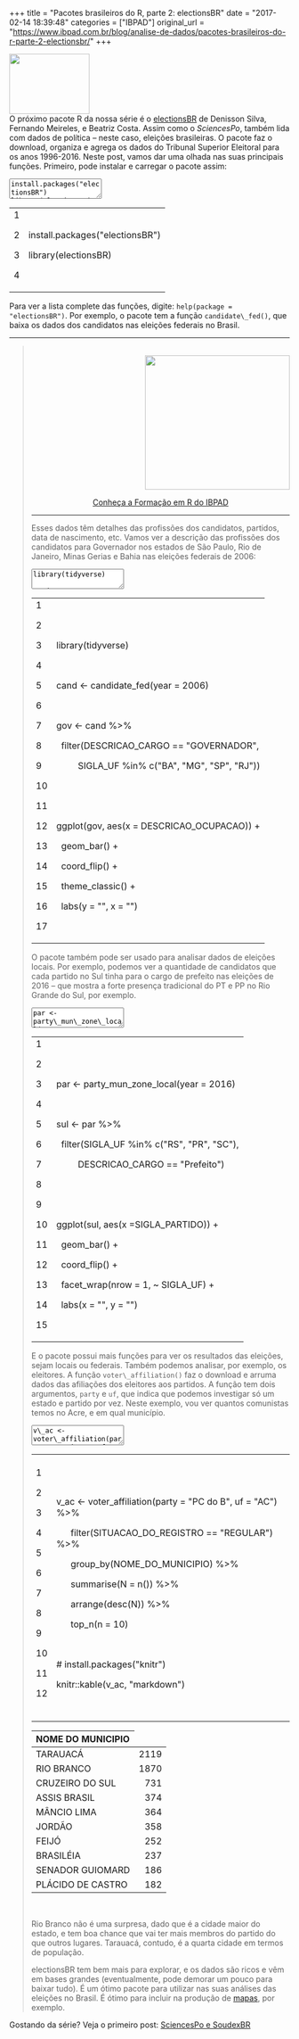 +++
title = "Pacotes brasileiros do R, parte 2: electionsBR"
date = "2017-02-14 18:39:48"
categories = ["IBPAD"]
original_url = "https://www.ibpad.com.br/blog/analise-de-dados/pacotes-brasileiros-do-r-parte-2-electionsbr/"
+++

<div class="post-inner-content">
<p>
<img class="alignleft" src="https://i.imgur.com/8oS3gxW.png" width="144" height="108"><br>
O próximo pacote R da nossa série é o
<a href="https://github.com/silvadenisson/electionsBR" target="_blank">electionsBR</a>
de Denisson Silva, Fernando Meireles, e Beatriz Costa. Assim como
o <em>SciencesPo</em>, também lida com dados de política – neste caso,
eleições brasileiras. O pacote faz o download, organiza e agrega os
dados do Tribunal Superior Eleitoral para os anos 1996-2016. Neste post,
vamos dar uma olhada nas suas principais funções. Primeiro, pode
instalar e carregar o pacote assim:
</p>
<span class="crayon-title"></span>

<textarea wrap="soft" class="crayon-plain print-no" data-settings="dblclick" readonly style="-moz-tab-size:4; -o-tab-size:4; -webkit-tab-size:4; tab-size:4; font-size: 12px !important; line-height: 15px !important;">
install.packages("electionsBR") library(electionsBR)
</textarea>

<table class="crayon-table">
<tr class="crayon-row">
<td class="crayon-nums " data-settings="show">
1

2

3

4

</td>
<td class="crayon-code">
 

<span class="crayon-v">install</span><span
class="crayon-sy">.</span><span class="crayon-e">packages</span><span
class="crayon-sy">(</span><span
class="crayon-s">"electionsBR"</span><span class="crayon-sy">)</span>

<span class="crayon-e">library</span><span
class="crayon-sy">(</span><span class="crayon-v">electionsBR</span><span
class="crayon-sy">)</span>

 

</td>
</tr>
</table>

<p>
Para ver a lista complete das funções, digite: <code>help(package =
"electionsBR")</code>. Por exemplo, o pacote tem a função
<code>candidate\_fed()</code>, que baixa os dados dos candidatos nas
eleições federais no Brasil.
</p>
<hr>
<blockquote>
<p style="text-align: right;">
<a href="https://www.ibpad.com.br/blog/formacao-em-r/" target="_blank"><br></a><a href="https://www.ibpad.com.br/blog/formacao-em-r/" target="_blank"><img class="aligncenter wp-image-4138 size-medium" src="https://www.ibpad.com.br/wp-content/uploads/2017/02/Vitrine-R-260x241.png" width="260" height="241" srcset="https://www.ibpad.com.br/wp-content/uploads/2017/02/Vitrine-R-260x241.png 260w, https://www.ibpad.com.br/wp-content/uploads/2017/02/Vitrine-R-768x711.png 768w, https://www.ibpad.com.br/wp-content/uploads/2017/02/Vitrine-R-1024x948.png 1024w, https://www.ibpad.com.br/wp-content/uploads/2017/02/Vitrine-R-100x93.png 100w, https://www.ibpad.com.br/wp-content/uploads/2017/02/Vitrine-R.png 1225w" sizes="(max-width: 260px) 100vw, 260px"></a>
</p>
<p style="text-align: center;">
<a href="https://www.ibpad.com.br/blog/formacao-em-r/" target="_blank">Conheça
a Formação em R do IBPAD</a>
</p>
<hr>
<p>
Esses dados têm detalhes das profissões dos candidatos, partidos, data
de nascimento, etc. Vamos ver a descrição das profissões dos candidatos
para Governador nos estados de São Paulo, Rio de Janeiro, Minas Gerias e
Bahia nas eleições federais de 2006:
</p>
<span class="crayon-title"></span>

<textarea wrap="soft" class="crayon-plain print-no" data-settings="dblclick" readonly style="-moz-tab-size:4; -o-tab-size:4; -webkit-tab-size:4; tab-size:4; font-size: 12px !important; line-height: 15px !important;">
library(tidyverse)

cand &lt;- candidate\_fed(year = 2006)

gov &lt;- cand %&gt;% filter(DESCRICAO\_CARGO == "GOVERNADOR", SIGLA\_UF
%in% c("BA", "MG", "SP", "RJ"))

ggplot(gov, aes(x = DESCRICAO\_OCUPACAO)) + geom\_bar() + coord\_flip()
+ theme\_classic() + labs(y = "", x = "")
</textarea>

<table class="crayon-table">
<tr class="crayon-row">
<td class="crayon-nums " data-settings="show">
1

2

3

4

5

6

7

8

9

10

11

12

13

14

15

16

17

</td>
<td class="crayon-code">
 

 

<span class="crayon-e">library</span><span
class="crayon-sy">(</span><span class="crayon-v">tidyverse</span><span
class="crayon-sy">)</span>

 

<span class="crayon-v">cand</span><span class="crayon-h"> </span><span
class="crayon-o">&lt;</span><span class="crayon-o">-</span><span
class="crayon-h"> </span><span
class="crayon-e">candidate\_fed</span><span
class="crayon-sy">(</span><span class="crayon-v">year</span><span
class="crayon-h"> </span><span class="crayon-o">=</span><span
class="crayon-h"> </span><span class="crayon-cn">2006</span><span
class="crayon-sy">)</span>

 

<span class="crayon-v">gov</span><span class="crayon-h"> </span><span
class="crayon-o">&lt;</span><span class="crayon-o">-</span><span
class="crayon-h"> </span><span class="crayon-v">cand</span><span
class="crayon-h"> </span><span class="crayon-o">%</span><span
class="crayon-o">&gt;</span><span class="crayon-o">%</span><span
class="crayon-h"> </span>

<span class="crayon-h">  </span><span
class="crayon-e">filter</span><span class="crayon-sy">(</span><span
class="crayon-v">DESCRICAO\_CARGO</span><span class="crayon-h">
</span><span class="crayon-o">==</span><span class="crayon-h">
</span><span class="crayon-s">"GOVERNADOR"</span><span
class="crayon-sy">,</span>

<span class="crayon-h">         </span><span
class="crayon-v">SIGLA\_UF</span><span class="crayon-h"> </span><span
class="crayon-o">%</span><span class="crayon-st">in</span><span
class="crayon-o">%</span><span class="crayon-h"> </span><span
class="crayon-e">c</span><span class="crayon-sy">(</span><span
class="crayon-s">"BA"</span><span class="crayon-sy">,</span><span
class="crayon-h"> </span><span class="crayon-s">"MG"</span><span
class="crayon-sy">,</span><span class="crayon-h"> </span><span
class="crayon-s">"SP"</span><span class="crayon-sy">,</span><span
class="crayon-h"> </span><span class="crayon-s">"RJ"</span><span
class="crayon-sy">)</span><span class="crayon-sy">)</span>

 

 

<span class="crayon-e">ggplot</span><span
class="crayon-sy">(</span><span class="crayon-v">gov</span><span
class="crayon-sy">,</span><span class="crayon-h"> </span><span
class="crayon-e">aes</span><span class="crayon-sy">(</span><span
class="crayon-v">x</span><span class="crayon-h"> </span><span
class="crayon-o">=</span><span class="crayon-h"> </span><span
class="crayon-v">DESCRICAO\_OCUPACAO</span><span
class="crayon-sy">)</span><span class="crayon-sy">)</span><span
class="crayon-h"> </span><span class="crayon-o">+</span>

<span class="crayon-h">  </span><span
class="crayon-e">geom\_bar</span><span class="crayon-sy">(</span><span
class="crayon-sy">)</span><span class="crayon-h"> </span><span
class="crayon-o">+</span>

<span class="crayon-h">  </span><span
class="crayon-e">coord\_flip</span><span class="crayon-sy">(</span><span
class="crayon-sy">)</span><span class="crayon-h"> </span><span
class="crayon-o">+</span>

<span class="crayon-h">  </span><span
class="crayon-e">theme\_classic</span><span
class="crayon-sy">(</span><span class="crayon-sy">)</span><span
class="crayon-h"> </span><span class="crayon-o">+</span>

<span class="crayon-h">  </span><span class="crayon-e">labs</span><span
class="crayon-sy">(</span><span class="crayon-v">y</span><span
class="crayon-h"> </span><span class="crayon-o">=</span><span
class="crayon-h"> </span><span class="crayon-s">""</span><span
class="crayon-sy">,</span><span class="crayon-h"> </span><span
class="crayon-v">x</span><span class="crayon-h"> </span><span
class="crayon-o">=</span><span class="crayon-h"> </span><span
class="crayon-s">""</span><span class="crayon-sy">)</span>

 

</td>
</tr>
</table>

<p>
<img src="https://www.ibpad.com.br/wp-content/uploads/2017/02/electionsBR_2.png" alt=""><br>
O pacote também pode ser usado para analisar dados de eleições locais.
Por exemplo, podemos ver a quantidade de candidatos que cada partido no
Sul tinha para o cargo de prefeito nas eleições de 2016 – que mostra a
forte presença tradicional do PT e PP no Rio Grande do Sul, por exemplo.
</p>
<span class="crayon-title"></span>

<textarea wrap="soft" class="crayon-plain print-no" data-settings="dblclick" readonly style="-moz-tab-size:4; -o-tab-size:4; -webkit-tab-size:4; tab-size:4; font-size: 12px !important; line-height: 15px !important;">
par &lt;- party\_mun\_zone\_local(year = 2016)

sul &lt;- par %&gt;% filter(SIGLA\_UF %in% c("RS", "PR", "SC"),
DESCRICAO\_CARGO == "Prefeito")

ggplot(sul, aes(x =SIGLA\_PARTIDO)) + geom\_bar() + coord\_flip() +
facet\_wrap(nrow = 1, ~ SIGLA\_UF) + labs(x = "", y = "")
</textarea>

<table class="crayon-table">
<tr class="crayon-row">
<td class="crayon-nums " data-settings="show">
1

2

3

4

5

6

7

8

9

10

11

12

13

14

15

</td>
<td class="crayon-code">
 

 

<span class="crayon-v">par</span><span class="crayon-h"> </span><span
class="crayon-o">&lt;</span><span class="crayon-o">-</span><span
class="crayon-h"> </span><span
class="crayon-e">party\_mun\_zone\_local</span><span
class="crayon-sy">(</span><span class="crayon-v">year</span><span
class="crayon-h"> </span><span class="crayon-o">=</span><span
class="crayon-h"> </span><span class="crayon-cn">2016</span><span
class="crayon-sy">)</span>

 

<span class="crayon-v">sul</span><span class="crayon-h"> </span><span
class="crayon-o">&lt;</span><span class="crayon-o">-</span><span
class="crayon-h"> </span><span class="crayon-v">par</span><span
class="crayon-h"> </span><span class="crayon-o">%</span><span
class="crayon-o">&gt;</span><span class="crayon-o">%</span><span
class="crayon-h"> </span>

<span class="crayon-h">  </span><span
class="crayon-e">filter</span><span class="crayon-sy">(</span><span
class="crayon-v">SIGLA\_UF</span><span class="crayon-h"> </span><span
class="crayon-o">%</span><span class="crayon-st">in</span><span
class="crayon-o">%</span><span class="crayon-h"> </span><span
class="crayon-e">c</span><span class="crayon-sy">(</span><span
class="crayon-s">"RS"</span><span class="crayon-sy">,</span><span
class="crayon-h"> </span><span class="crayon-s">"PR"</span><span
class="crayon-sy">,</span><span class="crayon-h"> </span><span
class="crayon-s">"SC"</span><span class="crayon-sy">)</span><span
class="crayon-sy">,</span>

<span class="crayon-h">         </span><span
class="crayon-v">DESCRICAO\_CARGO</span><span class="crayon-h">
</span><span class="crayon-o">==</span><span class="crayon-h">
</span><span class="crayon-s">"Prefeito"</span><span
class="crayon-sy">)</span>

 

 

<span class="crayon-e">ggplot</span><span
class="crayon-sy">(</span><span class="crayon-v">sul</span><span
class="crayon-sy">,</span><span class="crayon-h"> </span><span
class="crayon-e">aes</span><span class="crayon-sy">(</span><span
class="crayon-v">x</span><span class="crayon-h"> </span><span
class="crayon-o">=</span><span
class="crayon-v">SIGLA\_PARTIDO</span><span
class="crayon-sy">)</span><span class="crayon-sy">)</span><span
class="crayon-h"> </span><span class="crayon-o">+</span>

<span class="crayon-h">  </span><span
class="crayon-e">geom\_bar</span><span class="crayon-sy">(</span><span
class="crayon-sy">)</span><span class="crayon-h"> </span><span
class="crayon-o">+</span>

<span class="crayon-h">  </span><span
class="crayon-e">coord\_flip</span><span class="crayon-sy">(</span><span
class="crayon-sy">)</span><span class="crayon-h"> </span><span
class="crayon-o">+</span>

<span class="crayon-h">  </span><span
class="crayon-e">facet\_wrap</span><span class="crayon-sy">(</span><span
class="crayon-v">nrow</span><span class="crayon-h"> </span><span
class="crayon-o">=</span><span class="crayon-h"> </span><span
class="crayon-cn">1</span><span class="crayon-sy">,</span><span
class="crayon-h"> </span><span class="crayon-o">~</span><span
class="crayon-h"> </span><span class="crayon-v">SIGLA\_UF</span><span
class="crayon-sy">)</span><span class="crayon-h"> </span><span
class="crayon-o">+</span>

<span class="crayon-h">  </span><span class="crayon-e">labs</span><span
class="crayon-sy">(</span><span class="crayon-v">x</span><span
class="crayon-h"> </span><span class="crayon-o">=</span><span
class="crayon-h"> </span><span class="crayon-s">""</span><span
class="crayon-sy">,</span><span class="crayon-h"> </span><span
class="crayon-v">y</span><span class="crayon-h"> </span><span
class="crayon-o">=</span><span class="crayon-h"> </span><span
class="crayon-s">""</span><span class="crayon-sy">)</span>

 

</td>
</tr>
</table>

<p>
<img src="https://www.ibpad.com.br/wp-content/uploads/2017/02/parties_electionsBR.png" alt=""><br>
E o pacote possui mais funções para ver os resultados das eleições,
sejam locais ou federais. Também podemos analisar, por exemplo, os
eleitores. A função <code>voter\_affiliation()</code> faz o download e
arruma dados das afiliações dos eleitores aos partidos. A função tem
dois argumentos, <code>party</code> e <code>uf</code>, que indica
que podemos investigar só um estado e partido por vez. Neste exemplo,
vou ver quantos comunistas temos no Acre, e em qual município.
</p>
<span class="crayon-title"></span>

<textarea wrap="soft" class="crayon-plain print-no" data-settings="dblclick" readonly style="-moz-tab-size:4; -o-tab-size:4; -webkit-tab-size:4; tab-size:4; font-size: 12px !important; line-height: 15px !important;">
v\_ac &lt;- voter\_affiliation(party = "PC do B", uf = "AC") %&gt;%
filter(SITUACAO\_DO\_REGISTRO == "REGULAR") %&gt;%
group\_by(NOME\_DO\_MUNICIPIO) %&gt;% summarise(N = n()) %&gt;%
arrange(desc(N)) %&gt;% top\_n(n = 10)

install.packages("knitr")
=========================

knitr::kable(v\_ac, "markdown")
</textarea>

<table class="crayon-table">
<tr class="crayon-row">
<td class="crayon-nums " data-settings="show">
1

2

3

4

5

6

7

8

9

10

11

12

</td>
<td class="crayon-code">
 

 

<span class="crayon-v">v\_ac</span><span class="crayon-h"> </span><span
class="crayon-o">&lt;</span><span class="crayon-o">-</span><span
class="crayon-h"> </span><span
class="crayon-e">voter\_affiliation</span><span
class="crayon-sy">(</span><span class="crayon-v">party</span><span
class="crayon-h"> </span><span class="crayon-o">=</span><span
class="crayon-h"> </span><span class="crayon-s">"PC do B"</span><span
class="crayon-sy">,</span><span class="crayon-h"> </span><span
class="crayon-v">uf</span><span class="crayon-h"> </span><span
class="crayon-o">=</span><span class="crayon-h"> </span><span
class="crayon-s">"AC"</span><span class="crayon-sy">)</span><span
class="crayon-h"> </span><span class="crayon-o">%</span><span
class="crayon-o">&gt;</span><span class="crayon-o">%</span><span
class="crayon-h"> </span>

<span class="crayon-h">      </span><span
class="crayon-e">filter</span><span class="crayon-sy">(</span><span
class="crayon-v">SITUACAO\_DO\_REGISTRO</span><span class="crayon-h">
</span><span class="crayon-o">==</span><span class="crayon-h">
</span><span class="crayon-s">"REGULAR"</span><span
class="crayon-sy">)</span><span class="crayon-h"> </span><span
class="crayon-o">%</span><span class="crayon-o">&gt;</span><span
class="crayon-o">%</span><span class="crayon-h"> </span>

<span class="crayon-h">      </span><span
class="crayon-e">group\_by</span><span class="crayon-sy">(</span><span
class="crayon-v">NOME\_DO\_MUNICIPIO</span><span
class="crayon-sy">)</span><span class="crayon-h"> </span><span
class="crayon-o">%</span><span class="crayon-o">&gt;</span><span
class="crayon-o">%</span><span class="crayon-h"> </span>

<span class="crayon-h">      </span><span
class="crayon-e">summarise</span><span class="crayon-sy">(</span><span
class="crayon-v">N</span><span class="crayon-h"> </span><span
class="crayon-o">=</span><span class="crayon-h"> </span><span
class="crayon-e">n</span><span class="crayon-sy">(</span><span
class="crayon-sy">)</span><span class="crayon-sy">)</span><span
class="crayon-h"> </span><span class="crayon-o">%</span><span
class="crayon-o">&gt;</span><span class="crayon-o">%</span>

<span class="crayon-h">      </span><span
class="crayon-e">arrange</span><span class="crayon-sy">(</span><span
class="crayon-e">desc</span><span class="crayon-sy">(</span><span
class="crayon-v">N</span><span class="crayon-sy">)</span><span
class="crayon-sy">)</span><span class="crayon-h"> </span><span
class="crayon-o">%</span><span class="crayon-o">&gt;</span><span
class="crayon-o">%</span><span class="crayon-h"> </span>

<span class="crayon-h">      </span><span
class="crayon-e">top\_n</span><span class="crayon-sy">(</span><span
class="crayon-v">n</span><span class="crayon-h"> </span><span
class="crayon-o">=</span><span class="crayon-h"> </span><span
class="crayon-cn">10</span><span class="crayon-sy">)</span>

 

<span class="crayon-p">\# install.packages("knitr")</span>

<span class="crayon-v">knitr</span><span class="crayon-o">::</span><span
class="crayon-e">kable</span><span class="crayon-sy">(</span><span
class="crayon-v">v\_ac</span><span class="crayon-sy">,</span><span
class="crayon-h"> </span><span class="crayon-s">"markdown"</span><span
class="crayon-sy">)</span>

 

</td>
</tr>
</table>

<p>
</p>
<table>
<thead>
<tr class="header">
<th align="left">
NOME DO MUNICIPIO
</th>
</tr>
</thead>
<tbody>
<tr class="odd">
<td align="left">
TARAUACÁ
</td>
<td align="right">
2119
</td>
</tr>
<tr class="even">
<td align="left">
RIO BRANCO
</td>
<td align="right">
1870
</td>
</tr>
<tr class="odd">
<td align="left">
CRUZEIRO DO SUL
</td>
<td align="right">
731
</td>
</tr>
<tr class="even">
<td align="left">
ASSIS BRASIL
</td>
<td align="right">
374
</td>
</tr>
<tr class="odd">
<td align="left">
MÂNCIO LIMA
</td>
<td align="right">
364
</td>
</tr>
<tr class="even">
<td align="left">
JORDÃO
</td>
<td align="right">
358
</td>
</tr>
<tr class="odd">
<td align="left">
FEIJÓ
</td>
<td align="right">
252
</td>
</tr>
<tr class="even">
<td align="left">
BRASILÉIA
</td>
<td align="right">
237
</td>
</tr>
<tr class="odd">
<td align="left">
SENADOR GUIOMARD
</td>
<td align="right">
186
</td>
</tr>
<tr class="even">
<td align="left">
PLÁCIDO DE CASTRO
</td>
<td align="right">
182
</td>
</tr>
</tbody>
</table>
<p>
 
</p>
<p>
Rio Branco não é uma surpresa, dado que é a cidade maior do estado, e
tem boa chance que vai ter mais membros do partido do que outros
lugares. Tarauacá, contudo, é a quarta cidade em termos de população.
</p>
<p>
electionsBR tem bem mais para explorar, e os dados são ricos e vêm em
bases grandes (eventualmente, pode demorar um pouco para baixar tudo). É
um ótimo pacote para utilizar nas suas análises das eleições no Brasil.
É ótimo para incluir na produção de
<a href="https://robertmyles.github.io/ElectionsBR.html" target="_blank">mapas</a>,
por exemplo.
</p>
</blockquote>
<p>
Gostando da série? Veja o primeiro post:
<a href="https://www.ibpad.com.br/blog/analise-de-dados/pacotes-brasileiros-do-r-parte-1-sciencespo-e-soundexbr-do-daniel-marcelino/" target="_blank">SciencesPo
e SoudexBR</a>
</p>
</div>

